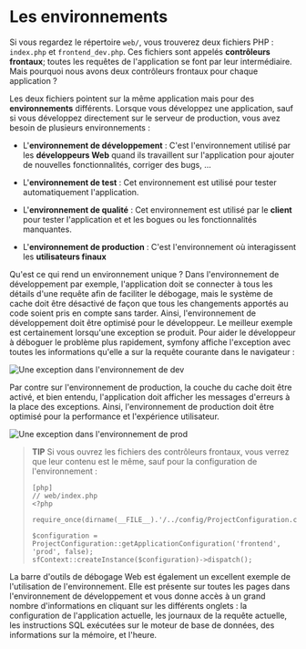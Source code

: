Les environnements
================

Si vous regardez le répertoire `web/`, vous trouverez deux fichiers PHP :
`index.php` et `frontend_dev.php`. Ces fichiers sont appelés **contrôleurs
frontaux**; toutes les requêtes de l'application se font par leur intermédiaire. Mais pourquoi
nous avons deux contrôleurs frontaux pour chaque application ?

Les deux fichiers pointent sur la même application mais pour des **environnements** différents.
Lorsque vous développez une application, sauf si vous développez directement sur le
serveur de production, vous avez besoin de plusieurs environnements :

  * L'**environnement de développement** : C'est l'environnement utilisé par les **développeurs
    Web** quand ils travaillent sur l'application pour ajouter de nouvelles fonctionnalités, corriger
    des bugs, ...

  * L'**environnement de test** : Cet environnement est utilisé pour tester automatiquement
    l'application.

  * L'**environnement de qualité** : Cet environnement est utilisé par le **client**
    pour tester l'application et et les bogues ou les fonctionnalités manquantes.

  * L'**environnement de production** : C'est l'environnement où interagissent les
    **utilisateurs finaux**

Qu'est ce qui rend un environnement unique ?  Dans l'environnement de développement par exemple,
l'application doit se connecter à tous les détails d'une requête afin de faciliter
le débogage, mais le système de cache doit être désactivé de façon que tous les changements apportés
au code soient pris en compte sans tarder. Ainsi, l'environnement de développement
doit être optimisé pour le développeur. Le meilleur exemple est certainement lorsqu'une
exception se produit. Pour aider le développeur à déboguer le problème plus rapidement, symfony
affiche l'exception avec toutes les informations qu'elle a sur la requête
courante dans le navigateur :

![Une exception dans l'environnement de dev](http://www.symfony-project.org/images/jobeet/1_2/01/exception_dev.png)

Par contre sur l'environnement de production, la couche du cache doit être activé, et
bien entendu, l'application doit afficher les messages d'erreurs à la place des
exceptions. Ainsi, l'environnement de production doit être optimisé pour la performance
et l'expérience utilisateur.

![Une exception dans l'environnement de prod](http://www.symfony-project.org/images/jobeet/1_2/01/exception_prod.png)

>**TIP**
>Si vous ouvrez les fichiers des contrôleurs frontaux, vous verrez que leur contenu est
>le même, sauf pour la configuration de l'environnement :
>
>     [php]
>     // web/index.php
>     <?php
>
>     require_once(dirname(__FILE__).'/../config/ProjectConfiguration.class.php');
>
>     $configuration = ProjectConfiguration::getApplicationConfiguration('frontend', 'prod', false);
>     sfContext::createInstance($configuration)->dispatch();

La barre d'outils de débogage Web est également un excellent exemple de l'utilisation de l'environnement. Elle
est présente sur toutes les pages dans l'environnement de développement et vous donne accès à
un grand nombre d'informations en cliquant sur les différents onglets : la configuration
de l'application actuelle, les journaux de la requête actuelle, les instructions
SQL exécutées sur le moteur de base de données, des informations sur la mémoire, et
l'heure.
